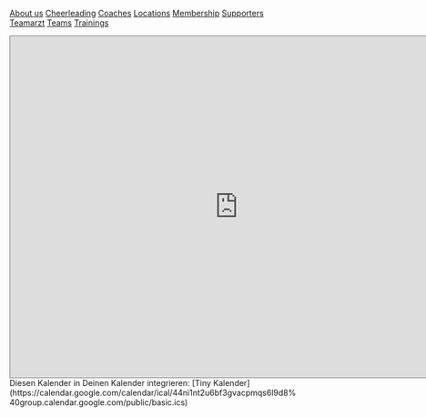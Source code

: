 
[About us](Header/About%20us.md)
[Cheerleading](Header/Cheerleading.md)
[Coaches](Header/Coaches.md)
[Locations](Header/Locations.md)
[Membership](Header/Membership.md)
[Supporters](Header/Supporters.md)
[Teamarzt](Header/Teamarzt.md)
[Teams](Header/Teams.md)
[Trainings](Header/Trainings.md)


<iframe src="https://calendar.google.com/calendar/embed?height=600&wkst=1&bgcolor=%23ffffff&ctz=Europe%2FVienna&src=bmljby5zcGF0YXJvQGdtYWlsLmNvbQ&src=ZGZrYmp0Y2thY2k4dW03dTVqcnA1NmJlMnNAZ3JvdXAuY2FsZW5kYXIuZ29vZ2xlLmNvbQ&src=YWRkcmVzc2Jvb2sjY29udGFjdHNAZ3JvdXAudi5jYWxlbmRhci5nb29nbGUuY29t&src=ZzhxaWxvOG5ldjRmZDMybmdhNDVya2VodXNAZ3JvdXAuY2FsZW5kYXIuZ29vZ2xlLmNvbQ&src=ZDViNzZ1MDVsOGo0ZXBobjNzb2ZudTU5MGtAZ3JvdXAuY2FsZW5kYXIuZ29vZ2xlLmNvbQ&src=NDRuaTFudDJ1NmJmM2d2YWNwbXFzNmw5ZDhAZ3JvdXAuY2FsZW5kYXIuZ29vZ2xlLmNvbQ&src=MDk2ZGpxdjdpYTZzdjZpcWg2c3NwdG51NTBAZ3JvdXAuY2FsZW5kYXIuZ29vZ2xlLmNvbQ&src=Ym0zMG9ybTdrYWZyMmg4NzM2czMydjQ5ZjRAZ3JvdXAuY2FsZW5kYXIuZ29vZ2xlLmNvbQ&src=ZmFtaWx5MDkzNTE4MDU1MjQ1MTMzMTk2MTZAZ3JvdXAuY2FsZW5kYXIuZ29vZ2xlLmNvbQ&color=%23F6BF26&color=%237986CB&color=%2333B679&color=%237CB342&color=%234285F4&color=%23E4C441&color=%23009688&color=%23B39DDB&color=%23E67C73" style="border:solid 1px #777" width="800" height="600" frameborder="0" scrolling="no"></iframe>
Diesen Kalender in Deinen Kalender integrieren: [Tiny Kalender](https://calendar.google.com/calendar/ical/44ni1nt2u6bf3gvacpmqs6l9d8%40group.calendar.google.com/public/basic.ics)